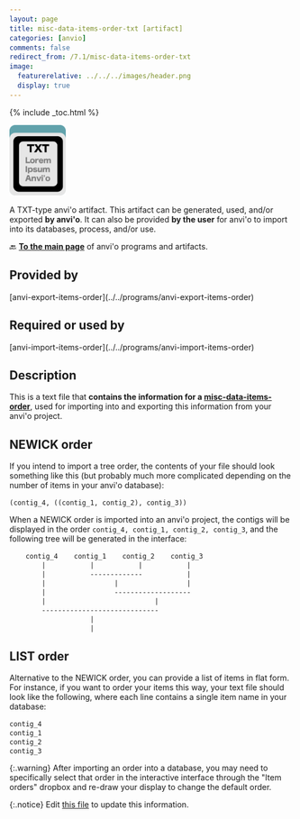 ```yaml
---
layout: page
title: misc-data-items-order-txt [artifact]
categories: [anvio]
comments: false
redirect_from: /7.1/misc-data-items-order-txt
image:
  featurerelative: ../../../images/header.png
  display: true
---
```



{% include _toc.html %}


<img src="../../images/icons/TXT.png" alt="TXT" style="width:100px; border:none" />

A TXT-type anvi'o artifact. This artifact can be generated, used, and/or exported **by anvi'o**. It can also be provided **by the user** for anvi'o to import into its databases, process, and/or use.

🔙 **[To the main page](../../)** of anvi'o programs and artifacts.

## Provided by


<p style="text-align: left" markdown="1"><span class="artifact-p">[anvi-export-items-order](../../programs/anvi-export-items-order)</span></p>


## Required or used by


<p style="text-align: left" markdown="1"><span class="artifact-r">[anvi-import-items-order](../../programs/anvi-import-items-order)</span></p>


## Description

This is a text file that **contains the information for a <span class="artifact-n">[misc-data-items-order](/help/7.1/artifacts/misc-data-items-order)</span>**, used for importing into and exporting this information from your anvi'o project.

## NEWICK order

If you intend to import a tree order, the contents of your file should look something like this (but probably much more complicated depending on the number of items in your anvi'o database): 

```
(contig_4, ((contig_1, contig_2), contig_3))
```

When a NEWICK order is imported into an anvi'o project, the contigs will be displayed in the order `contig_4, contig_1, contig_2, contig_3`, and the following tree will be generated in the interface:

```
    contig_4    contig_1    contig_2    contig_3
        |           |           |           |
        |           -------------           |
        |                 |                 |
        |                 -------------------
        |                           |
        -----------------------------
                    |
                    |
```

## LIST order

Alternative to the NEWICK order, you can provide a list of items in flat form. For instance, if you want to order your items this way, your text file should look like the following, where each line contains a single item name in your database:

```
contig_4
contig_1
contig_2
contig_3
```

{:.warning}
After importing an order into a database, you may need to specifically select that order in the interactive interface through the "Item orders" dropbox and re-draw your display to change the default order.


{:.notice}
Edit [this file](https://github.com/merenlab/anvio/tree/master/anvio/docs/artifacts/misc-data-items-order-txt.md) to update this information.

